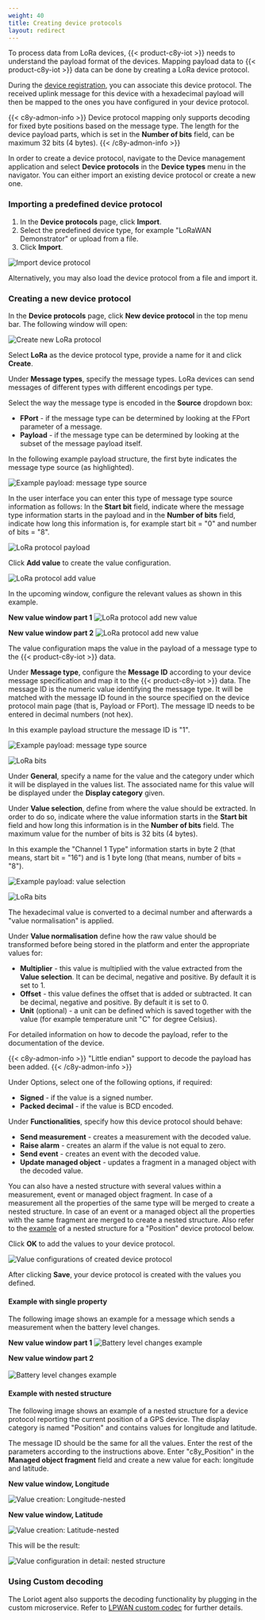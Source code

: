 ```yaml
---
weight: 40
title: Creating device protocols
layout: redirect
---
```



To process data from LoRa devices, {{< product-c8y-iot >}} needs to understand the payload format of the devices. Mapping payload data to {{< product-c8y-iot >}} data can be done by creating a LoRa device protocol.

During the [device registration](#register-loriot-device), you can associate this device protocol. The received uplink message for this device with a hexadecimal payload will then be mapped to the ones you have configured in your device protocol.

{{< c8y-admon-info >}}
Device protocol mapping only supports decoding for fixed byte positions based on the message type.
The length for the device payload parts, which is set in the **Number of bits** field, can be maximum 32 bits (4 bytes).
{{< /c8y-admon-info >}}

In order to create a device protocol, navigate to the Device management application and select **Device protocols** in the **Device types** menu in the navigator. You can either import an existing device protocol or create a new one.

<a name="import-device-type"></a>
### Importing a predefined device protocol

1. In the **Device protocols** page, click **Import**.
2. Select the predefined device type, for example "LoRaWAN Demonstrator" or upload from a file.
3. Click **Import**.

![Import device protocol](/images/device-protocols/lora-actility/lora-protocols-import.png)

Alternatively, you may also load the device protocol from a file and import it.

<a name="create-new-device-type"></a>
### Creating a new device protocol

In the **Device protocols** page, click **New device protocol** in the top menu bar. The following window will open:

![Create new LoRa protocol](/images/device-protocols/lora-actility/lora-protocols-new.png)

Select **LoRa** as the device protocol type, provide a name for it and click **Create**.

Under **Message types**, specify the message types. LoRa devices can send messages of different types with different encodings per type.

Select the way the message type is encoded in the **Source** dropdown box:

- **FPort** - if the message type can be determined by looking at the FPort parameter of a message.
- **Payload** - if the message type can be determined by looking at the subset of the message payload itself.

In the following example payload structure, the first byte indicates the message type source (as highlighted).

<img src="/images/device-protocols/lora-actility/lora-payload-example1.png" alt="Example payload: message type source" style="max-width: 100%">

In the user interface you can enter this type of message type source information as follows: In the **Start bit** field, indicate where the message type information starts in the payload and in the **Number of bits** field, indicate how long this information is, for example start bit = "0" and number of bits = "8".

![LoRa protocol payload](/images/device-protocols/lora-actility/lora-protocols-payload.png)

Click **Add value** to create the value configuration.

![LoRa protocol add value](/images/device-protocols/lora-actility/lora-protocols-addvalue.png)

In the upcoming window, configure the relevant values as shown in this example.

**New value window part 1**
![LoRa protocol add new value](/images/device-protocols/lora-actility/lora-protocols-newvalue.png)

**New value window part 2**
![LoRa protocol add new value](/images/device-protocols/lora-actility/lora-protocols-newvalue2.png)

The value configuration maps the value in the payload of a message type to the {{< product-c8y-iot >}} data.

Under **Message type**, configure the **Message ID** according to your device message specification and map it to the {{< product-c8y-iot >}} data. The message ID is the numeric value identifying the message type. It will be matched with the message ID found in the source specified on the device protocol main page (that is, Payload or FPort). The message ID needs to be entered in decimal numbers (not hex).

In this example payload structure the message ID is "1".

<img src="/images/device-protocols/lora-actility/lora-payload-example2.png" alt="Example payload: message type source" style="max-width: 100%">

![LoRa bits](/images/device-protocols/lora-actility/lora-protocols-loraid.png)

Under **General**, specify a name for the value and the category under which it will be displayed in the values list. The associated name for this value will be displayed under the **Display category** given.

Under **Value selection**, define from where the value should be extracted. In order to do so, indicate where the value information starts in the **Start bit** field and how long this information is in the **Number of bits** field. The maximum value for the number of bits is 32 bits (4 bytes).

In this example the "Channel 1 Type" information starts in byte 2 (that means, start bit = "16") and is 1 byte long (that means, number of bits = "8").

<img src="/images/device-protocols/lora-actility/lora-payload-example3.png" alt="Example payload: value selection" style="max-width: 100%">

![LoRa bits](/images/device-protocols/lora-actility/lora-protocols-lorabits.png)

The hexadecimal value is converted to a decimal number and afterwards a "value normalisation" is applied.

Under **Value normalisation** define how the raw value should be transformed before being stored in the platform and enter the appropriate values for:

- **Multiplier** - this value is multiplied with the value extracted from the **Value selection**. It can be decimal, negative and positive. By default it is set to 1.
- **Offset** - this value defines the offset that is added or subtracted. It can be decimal, negative and positive. By default it is set to 0.
- **Unit** (optional) - a unit can be defined which is saved together with the value (for example temperature unit "C" for degree Celsius).

For detailed information on how to decode the payload, refer to the documentation of the device.

{{< c8y-admon-info >}}
"Little endian" support to decode the payload has been added.
{{< /c8y-admon-info >}}

Under Options, select one of the following options, if required:

* **Signed** - if the value is a signed number.
* **Packed decimal** - if the value is BCD encoded.

Under **Functionalities**, specify how this device protocol should behave:

- **Send measurement** - creates a measurement with the decoded value.
- **Raise alarm** - creates an alarm if the value is not equal to zero.
- **Send event** - creates an event with the decoded value.
- **Update managed object** - updates a fragment in a managed object with the decoded value.

You can also have a nested structure with several values within a measurement, event or managed object fragment. In case of a measurement all the properties of the same type will be merged to create a nested structure. In case of an event or a managed object all the properties with the same fragment are merged to create a nested structure. Also refer to the [example](#nested-structure-example) of a nested structure for a "Position" device protocol below.

Click **OK** to add the values to your device protocol.

![Value configurations of created device protocol](/images/device-protocols/lora-actility/lora-protocols-loraprotocol.png)

After clicking **Save**, your device protocol is created with the values you defined.

#### Example with single property

The following image shows an example for a message which sends a measurement when the battery level changes.

**New value window part 1**
![Battery level changes example](/images/device-protocols/lora-actility/lora-protocols-battery.png)

**New value window part 2**
<br><br>
![Battery level changes example](/images/device-protocols/lora-actility/lora-protocols-battery2.png)

<a name="nested-structure-example"></a>
#### Example with nested structure

The following image shows an example of a nested structure for a device protocol reporting the current position of a GPS device. The display category is named "Position" and contains values for longitude and latitude.

The message ID should be the same for all the values. Enter the rest of the parameters according to the instructions above. Enter "c8y_Position" in the **Managed object fragment** field and create a new value for each: longitude and latitude.

**New value window, Longitude**

![Value creation: Longitude-nested](/images/device-protocols/lora-actility/lora-protocols-lng.png)

**New value window, Latitude**

![Value creation: Latitude-nested](/images/device-protocols/lora-actility/lora-protocols-lat.png)

This will be the result:

![Value configuration in detail: nested structure](/images/device-protocols/lora-actility/lora-protocols-gpsexample.png)

### Using Custom decoding

The Loriot agent also supports the decoding functionality by plugging in the custom microservice. Refer to [LPWAN custom codec](../lpwan-custom-codec) for further details.

